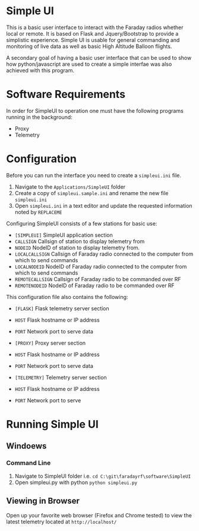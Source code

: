 # Simple UI
This is a basic user interface to interact with the Faraday radios whether local or remote. It is based on Flask and Jquery/Bootstrap to provide a simplistic experience. Simple UI is usable for general commanding and monitoring of live data as well as basic High Altitude Balloon flights.

A secondary goal of having a basic user interface that can be used to show how python/javascript are used to create a simple interfae was also achieved with this program.

# Software Requirements
In order for SimpleUI to operation one must have the following programs running in the background:
- Proxy
- Telemetry

# Configuration
Before you can run the interface you need to create a `simpleui.ini` file.

 1. Navigate to the `Applications/SimpleUI` folder
 2. Create a copy of `simpleui.sample.ini` and rename the new file `simpleui.ini`
 3. Open `simpleui.ini` in a text editor and update the requested information noted by `REPLACEME`

Configuring SimpleUI consists of a few stations for basic use:

* `[SIMPLEUI]` SimpleUI application section
 * `CALLSIGN` Callsign of station to display telemetry from
 * `NODEID` NodeID of station to display telemetry from.
 * `LOCALCALLSIGN` Callsign of Faraday radio connected to the computer from which to send commands
 * `LOCALNODEID` NodeID of Faraday radio connected to the computer from which to send commands
 * `REMOTECALLSIGN` Callsign of Faraday radio to be commanded over RF
 * `REMOTENODEID` NodeID of Faraday radio to be commanded over RF

This configuration file also contains the following:

* `[FLASK]` Flask telemetry server section
 * `HOST` Flask hostname or IP address
 * `PORT` Network port to serve data

* `[PROXY]` Proxy server section
 * `HOST` Flask hostname or IP address
 * `PORT` Network port to serve data

* `[TELEMETRY]` Telemetry server section
 * `HOST` Flask hostname or IP address
 * `PORT` Network port to serve

# Running Simple UI
## Windoews
### Command Line
1. Navigate to SimpleUI folder i.e. `cd C:\git\faradayrf\software\SimpleUI`
2. Open simpleui.py with python `python simpleui.py`

## Viewing  in Browser
Open up your favorite web browser (Firefox and Chrome tested) to view the latest telemetry located at `http://localhost/`